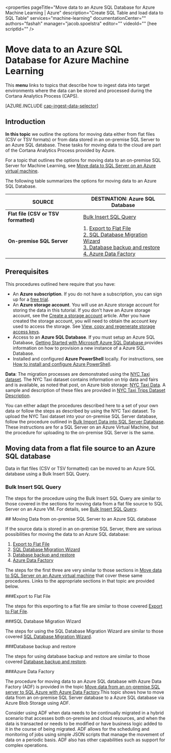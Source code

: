 <properties 
    pageTitle="Move data to an Azure SQL Database for Azure Machine Learning | Azure" 
    description="Create SQL Table and load data to SQL Table" 
    services="machine-learning" 
    documentationCenter="" 
    authors="fashah" 
    manager="jacob.spoelstra" 
    editor="" 
    videoId="" [hee
    scriptId="" />

<tags 
    ms.service="machine-learning" 
    ms.workload="data-services" 
    ms.tgt_pltfrm="na" 
    ms.devlang="na" 
    ms.topic="article" 
    ms.date="10/12/2015" 
    ms.author="fashah;bradsev" /> 

# Move data to an Azure SQL Database for Azure Machine Learning

This **menu** links to topics that describe how to ingest data into target environments where the data can be stored and processed during the Cortana Analytics Process (CAPS).

[AZURE.INCLUDE [cap-ingest-data-selector](../../includes/cap-ingest-data-selector.md)]

## Introduction
**In this topic** we outline the options for moving data either from flat files (CSV or TSV formats) or from data stored in an on-premise SQL Server to an Azure SQL database. These tasks for moving data to the cloud are part of the Cortana Analytics Process provided by Azure.

For a topic that outlines the options for moving data to an on-premise SQL Server for Machine Learning, see [Move data to SQL Server on an Azure virtual machine](machine-learning-data-science-move-sql-server-virtual-machine.md).

The following table summarizes the options for moving data to an Azure SQL Database.

<b>SOURCE</b> |<b>DESTINATION: Azure SQL Database</b> |
-------------- |--------------------------------|
<b>Flat file (CSV or TSV formatted)</b> |<a href="#bulk-insert-sql-query">Bulk Insert SQL Query |
<b>On-premise SQL Server</b> | 1. <a href="#export-flat-file">Export to Flat File<br> 2. <a href="#insert-tables-bcp">SQL Database Migration Wizard<br> 3. <a href="#db-migration">Database backup and restore<br> 4. <a href="#adf">Azure Data Factory |


## <a name="prereqs"></a>Prerequisites
This procedures outlined here require that you have:

* An **Azure subscription**. If you do not have a subscription, you can sign up for a [free trial](https://azure.microsoft.com/pricing/free-trial/).
* An **Azure storage account**. You will use an Azure storage account for storing the data in this tutorial. If you don't have an Azure storage account, see the [Create a storage account](storage-create-storage-account.md#create-a-storage-account) article. After you have created the storage account, you will need to obtain the account key used to access the storage. See [View, copy and regenerate storage access keys](storage-create-storage-account.md#view-copy-and-regenerate-storage-access-keys).
* Access to an **Azure SQL Database**. If you must setup an Azure SQL Database, [Getting Started with Microsoft Azure SQL Database ](sql-database-get-started.md) provides information on how to provision a new instance of a Azure SQL Database.
* Installed and configured **Azure PowerShell** locally. For instructions, see [How to install and configure Azure PowerShell](powershell-install-configure.md).

**Data**: The migration processes are demonstrated using the [NYC Taxi dataset](http://chriswhong.com/open-data/foil_nyc_taxi/). The NYC Taxi dataset contains information on trip data and fairs and is available, as noted that post, on Azure blob storage: [NYC Taxi Data](http://www.andresmh.com/nyctaxitrips/). A sample and description of these files are provided in [NYC Taxi Trips Dataset Description](machine-learning-data-science-process-sql-walkthrough.md#dataset).
 
You can either adapt the procedures described here to a set of your own data or follow the steps as described by using the NYC Taxi dataset. To upload the NYC Taxi dataset into your on-premise SQL Server database, follow the procedure outlined in [Bulk Import Data into SQL Server Database](machine-learning-data-science-process-sql-walkthrough.md#dbload). These instructions are for a SQL Server on an Azure Virtual Machine, but the procedure for uploading to the on-premise SQL Server is the same.

## <a name="file-to-azure-sql-database"></a> Moving data from a flat file source to an Azure SQL database

Data in flat files (CSV or TSV formatted) can be moved to an Azure SQL database using a Bulk Insert SQL Query.

### <a name="bulk-insert-sql-query"></a> Bulk Insert SQL Query

The steps for the procedure using the Bulk Insert SQL Query are similar to those covered in the sections for moving data from a flat file source to SQL Server on an Azure VM. For details, see [Bulk Insert SQL Query](machine-learning-data-science-move-sql-server-virtual-machine.md#insert-tables-bulkquery).

##<a name="sql-on-prem-to-sazure-sql-database"></a> Moving Data from on-premise SQL Server to an Azure SQL database

If the source data is stored in an on-premise SQL Server, there are various possibilities for moving the data to an Azure SQL database:

1. [Export to Flat File](#export-flat-file) 
2. [SQL Database Migration Wizard](#insert-tables-bcp)
3. [Database backup and restore](#db-migration)
4. [Azure Data Factory](#adf)

The steps for the first three are very similar to those sections in [Move data to SQL Server on an Azure virtual machine](machine-learning-data-science-move-sql-server-virtual-machine.md) that cover these same procedures. Links to the appropriate sections  in that topic are provided below.

###<a name="export-flat-file"></a>Export to Flat File

The steps for this exporting to a flat file are similar to those covered [Export to Flat File](machine-learning-data-science-move-sql-server-virtual-machine.md#export-flat-file).

###<a name="insert-tables-bcp"></a>SQL Database Migration Wizard

The steps for using the SQL Database Migration Wizard are similar to those covered [SQL Database Migration Wizard](machine-learning-data-science-move-sql-server-virtual-machine.md#sql-migration).

###<a name="db-migration"></a>Database backup and restore

The steps for using database backup and restore are similar to those covered [Database backup and restore](machine-learning-data-science-move-sql-server-virtual-machine.md#sql-backup).

###<a name="adf"></a>Azure Data Factory

The procedure for moving data to an Azure SQL database with Azure Data Factory (ADF) is provided in the topic [Move data from an on-premise SQL server to SQL Azure with Azure Data Factory](machine-learning-data-science-move-sql-azure-adf.md).This topic shows how to move data from an on-premise SQL Server database to a Azure SQL database via Azure Blob Storage using ADF. 

Consider using ADF when data needs to be continually migrated in a hybrid scenario that accesses both on-premise and cloud resources, and when the data is transacted or needs to be modified or have business logic added to it in the course of being migrated. ADF allows for the scheduling and monitoring of jobs using simple JSON scripts that manage the movement of data on a periodic basis. ADF also has other capabilities such as support for complex operations.





